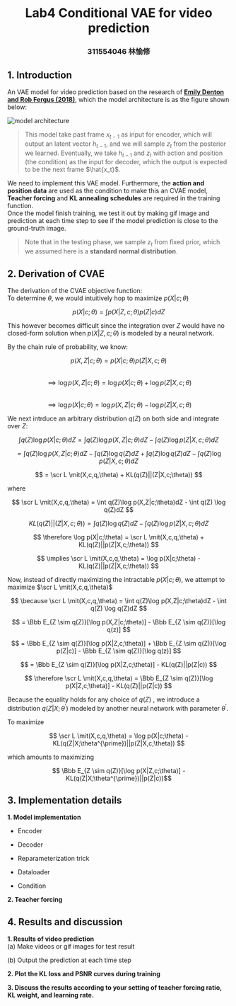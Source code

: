 # <center>Lab4 Conditional VAE for video prediction</center>  
### <center>311554046 林愉修</center>  
## **1. Introduction**  
  An VAE model for video prediction based on the research of [**Emily Denton and Rob Fergus (2018)**][1], which the model architecture is as the figure shown below:  

![model architecture](https://i.imgur.com/R6WRll3.png)  

> This model take past frame $x_{t-1}$ as input for encoder, which will output an latent vector $h_{t-1}$, and we will sample $z_t$ from the posterior we learned. Eventually, we take $h_{t-1}$ and $z_t$ with action and position (the condition) as the input for decoder, which the output is expected to be the next frame $\hat{x_t}$.  
  
  We need to implement this VAE model. Furthermore, the **action and position data** are used as the condition to make this an CVAE model, **Teacher forcing** and **KL annealing schedules** are required in the training function.  
  Once the model finish training, we test it out by making gif image and prediction at each time step to see if the model prediction is close to the ground-truth image.  
  
> Note that in the testing phase, we sample $z_t$ from fixed prior, which we assumed here is a **standard normal distribution**.  


## 2. **Derivation of CVAE**  
The derivation of the CVAE objective function:  
To determine $\theta$, we would intuitively hop to maximize $p(X|c;\theta)$  

$$ p(X|c;\theta) = \int p(X|Z,c;\theta) p(Z|c)dZ $$  

This however becomes difficult since the integration over $Z$ would have no closed-form solution when $p(X|Z,c;\theta)$ is modeled by a neural network.  

By the chain rule of probability, we know:  

$$ p(X,Z|c;\theta) = p(X|c;\theta) p(Z|X,c;\theta) $$   
$$\implies \log p(X,Z|c;\theta) = \log p(X|c;\theta) + \log p(Z|X,c;\theta) $$  
$$ \implies \log p(X|c;\theta) = \log p(X,Z|c;\theta) - \log p(Z|X,c;\theta) $$  

We next intrduce an arbitrary distribution $q(Z)$ on both side and integrate over $Z$:  

$$ \int q(Z)\log p(X|c;\theta)dZ = \int q(Z)\log p(X,Z|c;\theta)dZ - \int q(Z) \log p(Z|X,c;\theta)dZ $$  

$$ = \int q(Z)\log p(X,Z|c;\theta)dZ - \int q(Z) \log q(Z)dZ + \int q(Z) \log q(Z)dZ - \int q(Z) \log p(Z|X,c;\theta)dZ $$  

$$ = \scr L \mit(X,c,q,\theta) + KL(q(Z)||(Z|X,c;\theta)) $$  

where  

$$ \scr L \mit(X,c,q,\theta) = \int q(Z)\log p(X,Z|c;\theta)dZ - \int q(Z) \log q(Z)dZ $$  

$$ KL(q(Z)||(Z|X,c;\theta)) = \int q(Z) \log q(Z)dZ - \int q(Z) \log p(Z|X,c;\theta)dZ $$  

$$ \therefore \log p(X|c;\theta) = \scr L 
\mit(X,c,q,\theta) + KL(q(Z)||p(Z|X,c;\theta)) $$  

$$ \implies \scr L \mit(X,c,q,\theta) = \log p(X|c;\theta) - KL(q(Z)||p(Z|X,c;\theta)) $$  


Now, instead of directly maximizing the intractable $p(X|c;\theta)$, we attempt to maximize $\scr L \mit(X,c,q,\theta)$  

$$ \because \scr L \mit(X,c,q,\theta) = \int q(Z)\log p(X,Z|c;\theta)dZ - \int q(Z) \log q(Z)dZ $$  

$$ = \Bbb E_{Z \sim q(Z)}[\log p(X,Z|c;\theta)] - \Bbb E_{Z \sim q(Z)}[\log q(z)] $$  

$$ = \Bbb E_{Z \sim q(Z)}[\log p(X|Z,c;\theta)] + \Bbb E_{Z \sim q(Z)}[\log p(Z|c)] - \Bbb E_{Z \sim q(Z)}[\log q(z)] $$  

$$ = \Bbb E_{Z \sim q(Z)}[\log p(X|Z,c;\theta)] - KL(q(Z)||p(Z|c)) $$  

$$ \therefore \scr L \mit(X,c,q,\theta) = \Bbb  E_{Z \sim q(Z)}[\log p(X|Z,c;\theta)] - KL(q(Z)||p(Z|c)) $$  


Because the equality holds for any choice of $q(Z)$ , we introduce a distribution $q(Z|X;\theta^{\prime})$ modeled by another neural network with parameter $\theta^{\prime}$.  

To maximize  

$$ \scr L \mit(X,c,q,\theta) = \log p(X|c;\theta) - KL(q(Z|X;\theta^{\prime})||p(Z|X,c;\theta)) $$  

which amounts to maximizing  

$$ \Bbb  E_{Z \sim q(Z)}[\log p(X|Z,c;\theta)] - KL(q(Z|X;\theta^{\prime})||p(Z|c))$$  



## 3. **Implementation details** 
**1. Model implementation**  
* Encoder  

* Decoder  

* Reparameterization trick  

* Dataloader  

* Condition  

**2. Teacher forcing**  


## 4. **Results and discussion**  
**1. Results of video prediction**  
(a) Make videos or gif images for test result  

(b) Output the prediction at each time step  

**2. Plot the KL loss and PSNR curves during training**  

**3. Discuss the results according to your setting of teacher forcing ratio, KL weight,
and learning rate.**  



[1]: https://arxiv.org/abs/1802.07687 "arxiv"